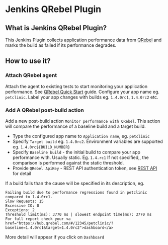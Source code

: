 # Jenkins QRebel Plugin

## What is Jenkins QRebel Plugin?
This Jenkins Plugin collects application performance data from [QRebel](https://zeroturnaround.com/software/qrebel/) and marks the build as failed if its performance degrades.

## How to use it?
### Attach QRebel agent
Attach the agent to existing tests to start monitoring your application performance. See [QRebel Quick Start](https://zeroturnaround.com/software/qrebel/quick-start/) guide. Configure your app name eg. `petclinic`. Label your app changes with builds eg. `1.4.0rc1`, `1.4.0rc2` etc.
### Add A QRebel post-build action
Add a new post-build action `Monitor performance with QRebel`. This action will compare the performance of a baseline build and a target build.   
* Type the configured app name to `Application name`, eg. `petclinic`
* Specify `Target build` eg. `1.4.0rc2`. Environment variables are supported eg. `1.4.0rc${BUILD_NUMBER}`
* Specify `Baseline build` - the initial build to compare your app performance with. Usually static. Eg. `1.4.rc1` If not specified,, the comparison is performed against the static threshold.
* Provide `QRebel ApiKey` - REST API authentication token, see [REST API](https://manuals.zeroturnaround.com/qrebel/api/index.html) for detail

If a build fails than the cause will be specified in its description, eg.
```
Failing build due to performance regressions found in petclinic compared to 1.4.0rc1.
Slow Requests: 15
Excessive IO: 0
Exceptions: 2 
Threshold limit(ms): 3770 ms | slowest endpoint time(ms): 3770 ms
For full report check your <a href="https://hub.qrebel.com/#/12345/petclinic/?baseline=1.4.0rc1&target=1.4.0rc2">dashboard</a>
```
More detail will appear if you click on `Dashboard`